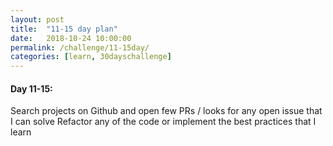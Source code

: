 ```yaml
---
layout: post
title:  "11-15 day plan"
date:   2018-10-24 10:00:00
permalink: /challenge/11-15day/
categories: [learn, 30dayschallenge]
---
```



#### Day 11-15:
Search projects on Github and open few PRs / looks for any open issue that I can solve
Refactor any of the code or implement the best practices that I learn 


